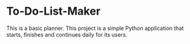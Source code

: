 # To-Do-List-Maker
This is a basic planner.
This project is a simple Python application that starts, finishes and continues daily for its users.

